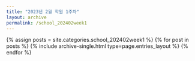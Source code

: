 ```yaml
---
title: "2023년 2월 학원 1주차"
layout: archive
permalink: /school_202402week1
---
```



{% assign posts = site.categories.school_202402week1 %}
{% for post in posts %} {% include archive-single.html type=page.entries_layout %} {% endfor %}